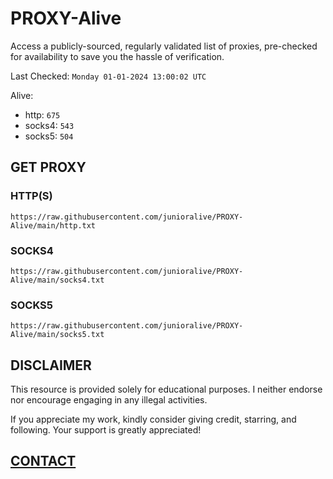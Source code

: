 # PROXY-Alive

Access a publicly-sourced, regularly validated list of proxies, pre-checked for availability to save you the hassle of verification.

Last Checked: `Monday 01-01-2024 13:00:02 UTC`

Alive:
- http: `675`
- socks4: `543`
- socks5: `504`

## GET PROXY

### HTTP(S)

```https://raw.githubusercontent.com/junioralive/PROXY-Alive/main/http.txt```

### SOCKS4

```https://raw.githubusercontent.com/junioralive/PROXY-Alive/main/socks4.txt```

### SOCKS5

```https://raw.githubusercontent.com/junioralive/PROXY-Alive/main/socks5.txt```

## DISCLAIMER

This resource is provided solely for educational purposes. I neither endorse nor encourage engaging in any illegal activities.

If you appreciate my work, kindly consider giving credit, starring, and following. Your support is greatly appreciated! 

## [CONTACT](https://t.me/TheJuniorAlive)
